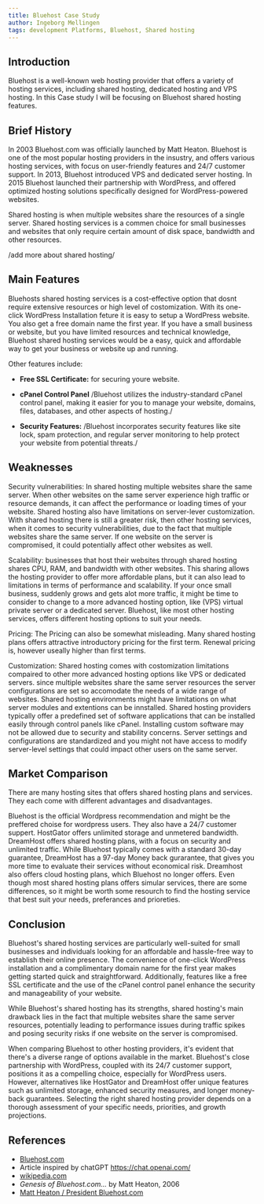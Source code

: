 ```yaml
---
title: Bluehost Case Study
author: Ingeborg Mellingen
tags: development Platforms, Bluehost, Shared hosting
---
```


## Introduction

Bluehost is a well-known web hosting provider that offers a variety of hosting services, including shared hosting, dedicated hosting and VPS hosting. In this Case study I will be focusing on Bluehost shared hosting features.

## Brief History

In 2003 Bluehost.com was officially launched by Matt Heaton. Bluehost is one of the most popular hosting providers in the insustry, and offers various hosting services, with focus on user-friendly features and 24/7 customer support.
In 2013, Bluehost introduced VPS and dedicated server hosting.
In 2015 Bluehost launched their partnership with WordPress, and offered optimized hosting solutions specifically designed for WordPress-powered websites.

Shared hosting is when multiple websites share the resources of a single server. Shared hosting services is a commen choice for small businesses and websites that only require certain amount of disk space, bandwidth and other resources.

/add more about shared hosting/

## Main Features

Bluehosts shared hosting services is a cost-effective option that dosnt require extensive resources or high level of costomization. With its one-click WordPress Installation feture it is easy to setup a WordPress website. You also get a free domain name the first year. If you have a small business or website, but you have limited resources and technical knowledge, Bluehost shared hosting services would be a easy, quick and affordable way to get your business or website up and running.

Other features include:

- **Free SSL Certificate:** for securing youre website.

- **cPanel Control Panel** /Bluehost utilizes the industry-standard cPanel control panel, making it easier for you to manage your website, domains, files, databases, and other aspects of hosting./
- **Security Features:** /Bluehost incorporates security features like site lock, spam protection, and regular server monitoring to help protect your website from potential threats./

## Weaknesses

Security vulnerabilities:
In shared hosting multiple websites share the same server. When other websites on the same server experience high traffic or resource demands, it can affect the performance or loading times of your website. Shared hosting also have limitations on server-lever customization. With shared hosting there is still a greater risk, then other hosting services, when it comes to security vulnerabilities, due to the fact that multiple websites share the same server. If one website on the server is compromised, it could potentially affect other websites as well.

Scalability:
businesses that host their websites through shared hosting shares CPU, RAM, and bandwidth with other websites. This sharing allows the hosting provider to offer more affordable plans, but it can also lead to limitations in terms of performance and scalability. If your once small business, suddenly grows and gets alot more traffic, it might be time to consider to change to a more advanced hosting option, like (VPS) virtual private server or a dedicated server. Bluehost, like most other hosting services, offers different hosting options to suit your needs.

Pricing:
The Pricing can also be somewhat misleading. Many shared hosting plans offers attractive introductory pricing for the first term. Renewal pricing is, however useally higher than first terms.

Customization:
Shared hosting comes with costomization limitations compaired to other more advanced hosting options like VPS or dedicated servers. since multiple websites share the same server resources the server configurations are set so accomodate the needs of a wide range of websites. Shared hosting environments might have limitations on what server modules and extentions can be innstalled. Shared hosting providers typically offer a predefined set of software applications that can be installed easily through control panels like cPanel. Installing custom software may not be allowed due to security and stability concerns. Server settings and configurations are standardized and you might not have access to modify server-level settings that could impact other users on the same server.

## Market Comparison

There are many hosting sites that offers shared hosting plans and services. They each come with different advantages and disadvantages.

Bluehost is the official Wordpress recommendation and might be the preffered choise for wordpress users. They also have a 24/7 customer suppert. HostGator offers unlimited storage and unmetered bandwidth. DreamHost offers shared hosting plans, with a focus on security and unlimited traffic. While Bluehost typically comes with a standard 30-day guarantee, DreamHost has a 97-day Money back gurarantee, that gives you more time to evaluate their services without economical risk.
Dreamhost also offers cloud hosting plans, which Bluehost no longer offers. Even though most shared hosting plans offers simular services, there are some differences, so it might be worth some resourch to find the hosting service that best suit your needs, preferances and prioreties.

## Conclusion

Bluehost's shared hosting services are particularly well-suited for small businesses and individuals looking for an affordable and hassle-free way to establish their online presence. The convenience of one-click WordPress installation and a complimentary domain name for the first year makes getting started quick and straightforward. Additionally, features like a free SSL certificate and the use of the cPanel control panel enhance the security and manageability of your website.

While Bluehost's shared hosting has its strengths, shared hosting's main drawback lies in the fact that multiple websites share the same server resources, potentially leading to performance issues during traffic spikes and posing security risks if one website on the server is compromised.

When comparing Bluehost to other hosting providers, it's evident that there's a diverse range of options available in the market. Bluehost's close partnership with WordPress, coupled with its 24/7 customer support, positions it as a compelling choice, especially for WordPress users. However, alternatives like HostGator and DreamHost offer unique features such as unlimited storage, enhanced security measures, and longer money-back guarantees. Selecting the right shared hosting provider depends on a thorough assessment of your specific needs, priorities, and growth projections.

## References

- [Bluehost.com](https://www.bluehost.com)
- Article inspired by chatGPT https://chat.openai.com/
- [wikipedia.com](https://en.wikipedia.org/wiki/Bluehost)
- _Genesis of Bluehost.com..._ by Matt Heaton, 2006
- [Matt Heaton / President Bluehost.com](https://web.archive.org/web/20160917194024/http://www.mattheaton.com/?p=3)
